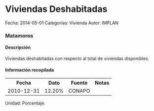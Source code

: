 Viviendas Deshabitadas
=====

Fecha: 2014-05-01
Categorías: Vivienda
Autor: IMPLAN

### Matamoros

#### Descripción

Viviendas deshabitadas con respecto al total de viviendas disponibles.

#### Información recopilada

<table class="table table-hover table-bordered">
  <tr><th>Fecha</th><th>Dato</th><th>Fuente</th><th>Notas</th></tr>
  <tr><td>2010-12-31</td><td>12.20%</td><td>CONAPO</td><td></td></tr>
</table>

Unidad: Porcentaje.
